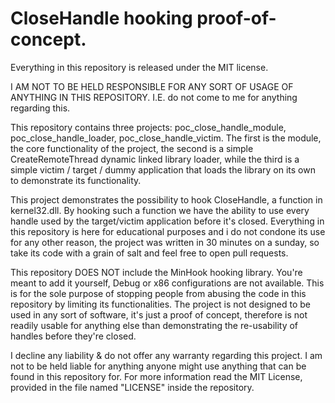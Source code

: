 
# CloseHandle hooking proof-of-concept.

Everything in this repository is released under the MIT license.

I AM NOT TO BE HELD RESPONSIBLE FOR ANY SORT OF USAGE OF ANYTHING IN THIS REPOSITORY. 
I.E. do not come to me for anything regarding this.

This repository contains three projects: poc_close_handle_module, poc_close_handle_loader, poc_close_handle_victim. The first is the module, the core functionality of the project, the second is a simple CreateRemoteThread dynamic linked library loader, while the third is a simple victim / target / dummy application that loads the library on its own to demonstrate its functionality. 

This project demonstrates the possibility to hook CloseHandle, a function in kernel32.dll. By hooking such a function we have the ability to use every handle used by the target/victim application before it's closed. Everything in this repository is here for educational purposes and i do not condone its use for any other reason, the project was written in 30 minutes on a sunday, so take its code with a grain of salt and feel free to open pull requests.

This repository DOES NOT include the MinHook hooking library. You're meant to add it yourself, Debug or x86 configurations are not available. This is for the sole purpose of stopping people from abusing the code in this repository by limiting its functionalities. The project is not designed to be used in any sort of software, it's just a proof of concept, therefore is not readily usable for anything else than demonstrating the re-usability of handles before they're closed.

I decline any liability & do not offer any warranty regarding this project. I am not to be held liable for anything anyone might use anything that can be found in this repository for. For more information read the MIT License, provided in the file named "LICENSE" inside the repository.
